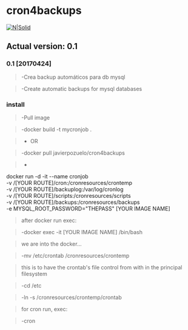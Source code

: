 # cron4backups
[![N|Solid](https://hub.docker.com/public/images/logos/mini-logo.svg)](https://hub.docker.com/)
## Actual version: 0.1
### 0.1 [20170424]
> -Crea backup automáticos para db mysql

> -Create automatic backups for mysql databases

### install

> -Pull image

> -docker build -t mycronjob .

> - OR

> -docker pull javierpozuelo/cron4backups

> -
docker run -d -it --name cronjob \
-v /[YOUR ROUTE]/cron:/cronresources/crontemp \
-v /[YOUR ROUTE]/backuplog:/var/log/cronlog \
-v /[YOUR ROUTE]/scripts:/cronresources/scripts \
-v /[YOUR ROUTE]/backups:/cronresources/backups \
-e MYSQL_ROOT_PASSWORD="THEPASS" [YOUR IMAGE NAME]

> after docker run exec:

> -docker exec -it [YOUR IMAGE NAME] /bin/bash

> we are into the docker...

> -mv /etc/crontab /cronresources/crontemp

> this is to have the crontab's file control from with in the principal filesystem 

> -cd /etc

> -ln -s /cronresources/crontemp/crontab

> for cron run, exec:

> -cron
